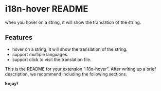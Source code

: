 # i18n-hover README

when you hover on a string, it will show the translation of the string.

## Features
- hover on a string, it will show the translation of the string.
- support multiple languages.
- support click to visit the translation file.

This is the README for your extension "i18n-hover". After writing up a brief description, we recommend including the following sections.

**Enjoy!**
